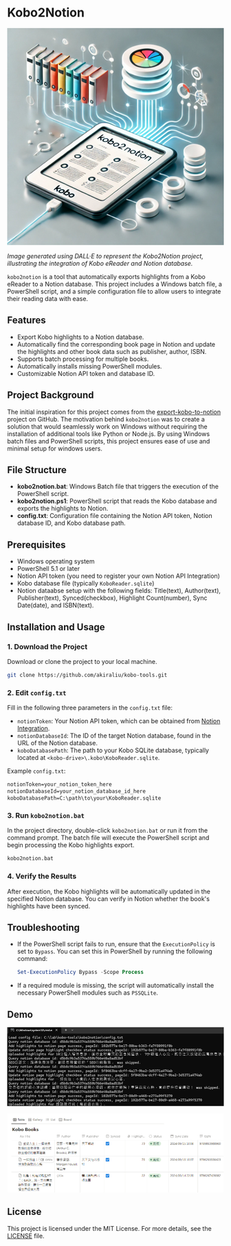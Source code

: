 # Kobo2Notion

![kobo2notion](./blob/kobo2notion-logo.png)

*Image generated using DALL·E to represent the Kobo2Notion project, illustrating the integration of Kobo eReader and Notion database.*

`kobo2notion` is a tool that automatically exports highlights from a Kobo eReader to a Notion database. This project includes a Windows batch file, a PowerShell script, and a simple configuration file to allow users to integrate their reading data with ease.

## Features

- Export Kobo highlights to a Notion database.
- Automatically find the corresponding book page in Notion and update the highlights and other book data such as publisher, author, ISBN.
- Supports batch processing for multiple books.
- Automatically installs missing PowerShell modules.
- Customizable Notion API token and database ID.

## Project Background

The initial inspiration for this project comes from the [export-kobo-to-notion](https://github.com/juliariec/export-kobo-to-notion) project on GitHub. The motivation behind `kobo2notion` was to create a solution that would seamlessly work on Windows without requiring the installation of additional tools like Python or Node.js. By using Windows batch files and PowerShell scripts, this project ensures ease of use and minimal setup for windows users.

## File Structure

- **kobo2notion.bat**: Windows Batch file that triggers the execution of the PowerShell script.
- **kobo2notion.ps1**: PowerShell script that reads the Kobo database and exports the highlights to Notion.
- **config.txt**: Configuration file containing the Notion API token, Notion database ID, and Kobo database path.

## Prerequisites

- Windows operating system
- PowerShell 5.1 or later
- Notion API token (you need to register your own Notion API Integration)
- Kobo database file (typically `KoboReader.sqlite`)
- Notion dataabse setup with the following fields: Title(text), Author(text), Publisher(text), Synced(checkbox), Highlight Count(number), Sync Date(date), and ISBN(text).
  
## Installation and Usage

### 1. Download the Project

Download or clone the project to your local machine.

```bash
git clone https://github.com/akiraliu/kobo-tools.git
```

### 2. Edit `config.txt`

Fill in the following three parameters in the `config.txt` file:

- `notionToken`: Your Notion API token, which can be obtained from [Notion Integration](https://www.notion.so/my-integrations).
- `notionDatabaseId`: The ID of the target Notion database, found in the URL of the Notion database.
- `koboDatabasePath`: The path to your Kobo SQLite database, typically located at `<kobo-drive>\.kobo\KoboReader.sqlite`.

Example `config.txt`:

```
notionToken=your_notion_token_here
notionDatabaseId=your_notion_database_id_here
koboDatabasePath=C:\path\to\your\KoboReader.sqlite
```

### 3. Run `kobo2notion.bat`

In the project directory, double-click `kobo2notion.bat` or run it from the command prompt. The batch file will execute the PowerShell script and begin processing the Kobo highlights export.

```bash
kobo2notion.bat
```

### 4. Verify the Results

After execution, the Kobo highlights will be automatically updated in the specified Notion database. You can verify in Notion whether the book's highlights have been synced.

## Troubleshooting

- If the PowerShell script fails to run, ensure that the `ExecutionPolicy` is set to `Bypass`. You can set this in PowerShell by running the following command:

  ```powershell
  Set-ExecutionPolicy Bypass -Scope Process
  ```

- If a required module is missing, the script will automatically install the necessary PowerShell modules such as `PSSQLite`.

## Demo

![kobo2notion-demo-cmd](./blob/kobo2notion-demo-cmd.png)

![kobo2notion-demo-notion](./blob/kobo2notion-demo-notion.png)

## License

This project is licensed under the MIT License. For more details, see the [LICENSE](./LICENSE) file.
